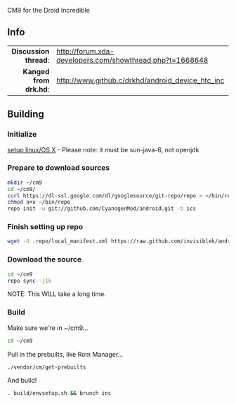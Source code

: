 CM9 for the Droid Incredible

## Info

|||
|-----------------------------------:|:--------------------------|
|**Discussion thread**: | http://forum.xda-developers.com/showthread.php?t=1668648
|**Kanged from drk.hd**: | http://www.github.c/drkhd/android_device_htc_inc

## Building 

### Initialize
[setup linux/OS X](http://source.android.com/source/initializing.html) - Please note: it must be sun-java-6, not openjdk

### Prepare to download sources
```bash
mkdir ~/cm9
cd ~/cm9/
curl https://dl-ssl.google.com/dl/googlesource/git-repo/repo > ~/bin/repo
chmod a+x ~/bin/repo
repo init -u git://github.com/CyanogenMod/android.git -b ics
```

### Finish setting up repo
```bash
wget -O .repo/local_manifest.xml https://raw.github.com/invisiblek/android_device_htc_inc/ics/Manifest/local_manifest.xml
```

### Download the source
```bash
cd ~/cm9
repo sync -j16
```
NOTE: This WILL take a long time.

### Build
Make sure we're in ~/cm9...
```bash
cd ~/cm9
```
Pull in the prebuilts, like Rom Manager...
```bash
./vendor/cm/get-prebuilts
```
And build!
```bash
. build/envsetup.sh && brunch inc
```

